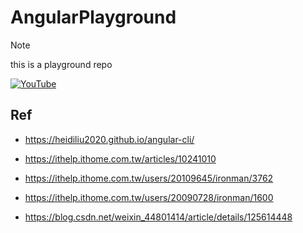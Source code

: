 # AngularPlayground


> [!NOTE]
> this is a playground repo
>

[![YouTube](http://i.ytimg.com/vi/0nO8oPH__Ww/hqdefault.jpg)](https://www.youtube.com/watch?v=0nO8oPH__Ww)


## Ref
- https://heidiliu2020.github.io/angular-cli/
- https://ithelp.ithome.com.tw/articles/10241010

- https://ithelp.ithome.com.tw/users/20109645/ironman/3762
- https://ithelp.ithome.com.tw/users/20090728/ironman/1600
- https://blog.csdn.net/weixin_44801414/article/details/125614448
